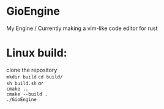 # GioEngine
My Engine / Currently making a vim-like code editor for rust  

# Linux build:
clone the repository  
`mkdir build`
`cd build/`  
`sh build.sh` or  
`cmake ..`  
`cmake --build .`  
`./GioEngine`  
